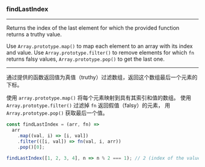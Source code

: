 ### findLastIndex

------------

Returns the index of the last element for which the provided function returns a truthy value.

Use `Array.prototype.map()` to map each element to an array with its index and value.
Use `Array.prototype.filter()` to remove elements for which `fn` returns falsy values, `Array.prototype.pop()` to get the last one.

------------

通过提供的函数返回值为真值（truthy）过滤数组，返回这个数组最后一个元素的下标。

使用 `array.prototype.map()` 将每个元素映射到具有其索引和值的数组。
使用 `Array.prototype.filter()` 过滤掉 `fn` 返回假值（falsy）的元素， 用 `Array.prototype.pop()` 获取最后一个值。

```js
const findLastIndex = (arr, fn) =>
  arr
    .map((val, i) => [i, val])
    .filter(([i, val]) => fn(val, i, arr))
    .pop()[0];
```

```js
findLastIndex([1, 2, 3, 4], n => n % 2 === 1); // 2 (index of the value 3)
```
